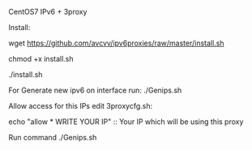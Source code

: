 CentOS7 IPv6 + 3proxy

Install:

wget https://github.com/avcvv/ipv6proxies/raw/master/install.sh

chmod +x install.sh

./install.sh

For Generate new ipv6 on interface run: ./Genips.sh

Allow access for this IPs edit 3proxycfg.sh:

echo "allow * WRITE YOUR IP" :: Your IP which will be using this proxy

Run command ./Genips.sh

